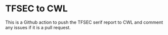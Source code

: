 # TFSEC to CWL

This is a Github action to push the TFSEC serif report to CWL and comment any issues if it is a pull request.